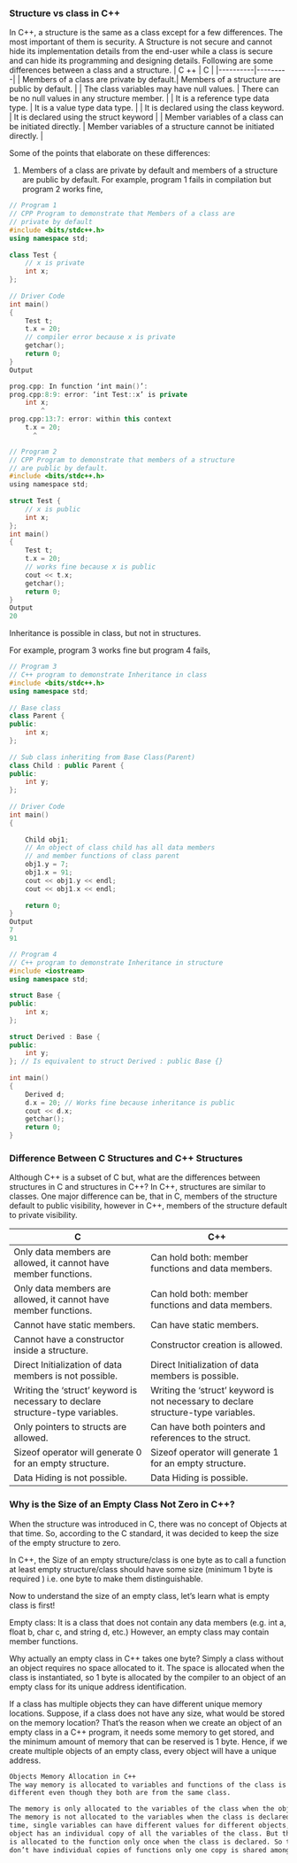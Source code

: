 ### __Structure vs class in C++__

In C++, a structure is the same as a class except for a few differences. The most important of them is security.
A Structure is not secure and cannot hide its implementation details from the end-user while a class is secure and
can hide its programming and designing details. Following are some differences between a class and a structure.
| C ++       | C     |
|----------|---------|
| Members of a class are private by default.| Members of a structure are public by default. |
|   The class variables may have null values.       |   There can be no null values in any structure member.      |
|    It is a reference type data type.      |   It is a value type data type.      |
|    It is declared using the class keyword.      |   It is declared using the struct keyword      |
|     Member variables of a class can be initiated directly.     | Member variables of a structure cannot be initiated directly.        |

Some of the points that elaborate on these differences: 

1) Members of a class are private by default and members of a structure are public by default. 
For example, program 1 fails in compilation but program 2 works fine, 
```cpp
// Program 1
// CPP Program to demonstrate that Members of a class are
// private by default
#include <bits/stdc++.h>
using namespace std;
  
class Test {
    // x is private
    int x;
};
  
// Driver Code
int main()
{
    Test t;
    t.x = 20;
    // compiler error because x is private
    getchar();
    return 0;
}
Output

prog.cpp: In function ‘int main()’:
prog.cpp:8:9: error: ‘int Test::x’ is private
    int x;
        ^
prog.cpp:13:7: error: within this context
    t.x = 20;
      ^
```
```c
// Program 2
// CPP Program to demonstrate that members of a structure
// are public by default. 
#include <bits/stdc++.h>
using namespace std;
  
struct Test {
    // x is public
    int x;
};
int main()
{
    Test t;
    t.x = 20;
    // works fine because x is public
    cout << t.x;
    getchar();
    return 0;
}
Output
20
```
Inheritance is possible in class, but not in structures.

For example, program 3 works fine but program 4 fails, 

```cpp
// Program 3
// C++ program to demonstrate Inheritance in class
#include <bits/stdc++.h>
using namespace std;
  
// Base class
class Parent {
public:
    int x;
};
  
// Sub class inheriting from Base Class(Parent)
class Child : public Parent {
public:
    int y;
};
  
// Driver Code
int main()
{
  
    Child obj1;
    // An object of class child has all data members
    // and member functions of class parent
    obj1.y = 7;
    obj1.x = 91;
    cout << obj1.y << endl;
    cout << obj1.x << endl;
  
    return 0;
}
Output
7
91
```
```cpp
// Program 4
// C++ program to demonstrate Inheritance in structure
#include <iostream>
using namespace std;
  
struct Base {
public:
    int x;
};
  
struct Derived : Base {
public:
    int y;
}; // Is equivalent to struct Derived : public Base {}
  
int main()
{
    Derived d;
    d.x = 20; // Works fine because inheritance is public
    cout << d.x;
    getchar();
    return 0;
}
```
### __Difference Between C Structures and C++ Structures__
Although C++ is a subset of C but, what are the differences between structures in C and structures in C++? In C++,
structures are similar to classes. One major difference can be, that in C, members of the structure default to 
public visibility, however in C++, members of the structure default to private visibility. 

| C        | C++     |
|----------|---------|
| Only data members are allowed, it cannot have member functions.| Can hold both: member functions and data members.|
|   Only data members are allowed, it cannot have member functions.       |   Can hold both: member functions and data members.      |
|   Cannot have static members.       |   Can have static members.      |
|   Cannot have a constructor inside a structure.       |  Constructor creation is allowed.       |
|     Direct Initialization of data members is not possible.     |   Direct Initialization of data members is possible.      |
|    Writing the ‘struct’ keyword is necessary to declare structure-type variables.      |   Writing the ‘struct’ keyword is not necessary to declare structure-type variables.      |
|      Only pointers to structs are allowed.    |   Can have both pointers and references to the struct.      |
|   Sizeof operator will generate 0  for an empty structure.       | Sizeof operator will generate 1 for an empty structure.        |
| Data Hiding is not possible.|Data Hiding is possible.|

### __Why is the Size of an Empty Class Not Zero in C++?__

When the structure was introduced in C, there was no concept of Objects at that time. So, according to the C standard, it was decided to keep the size of the empty structure to zero. 

In C++, the Size of an empty structure/class is one byte as to call a function at least empty structure/class should have some size (minimum 1 byte is required ) i.e. one byte to make them distinguishable.

Now to understand the size of an empty class, let’s learn what is empty class is first!

Empty class: It is a class that does not contain any data members (e.g. int a, float b, char c, and string d, etc.) However, an empty class may contain member functions. 

Why actually an empty class in C++ takes one byte?
Simply a class without an object requires no space allocated to it. The space is allocated when the class is instantiated, so 1 byte is allocated by the compiler to an object of an empty class for its unique address identification. 

If a class has multiple objects they can have different unique memory locations. Suppose, if a class does not have any size, what would be stored on the memory location? That’s the reason when we create an object of an empty class in a C++ program, it needs some memory to get stored, and the minimum amount of memory that can be reserved is 1 byte. Hence, if we create multiple objects of an empty class, every object will have a unique address.


```md
Objects Memory Allocation in C++
The way memory is allocated to variables and functions of the class is
different even though they both are from the same class.

The memory is only allocated to the variables of the class when the object is created.
The memory is not allocated to the variables when the class is declared. At the same 
time, single variables can have different values for different objects, so every 
object has an individual copy of all the variables of the class. But the memory 
is allocated to the function only once when the class is declared. So the objects
don’t have individual copies of functions only one copy is shared among each object.



```
